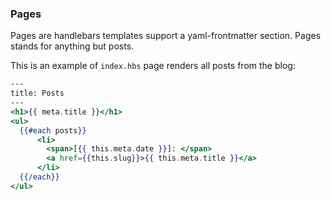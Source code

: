 ### Pages

Pages are handlebars templates support a yaml-frontmatter section. Pages stands for anything but posts. 

This is an example of `index.hbs` page renders all posts from the blog:

```handlebars
---
title: Posts
---
<h1>{{ meta.title }}</h1>
<ul>
  {{#each posts}}
      <li>
        <span>[{{ this.meta.date }}]: </span>
        <a href={{this.slug}}>{{ this.meta.title }}</a>
      </li>
  {{/each}}
</ul>

```
